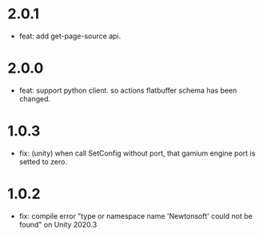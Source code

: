 # 2.0.1

- feat: add get-page-source api.

# 2.0.0

- feat: support python client. so actions flatbuffer schema has been changed.

# 1.0.3

- fix: (unity) when call SetConfig without port, that gamium engine port is setted to zero.

# 1.0.2

- fix: compile error "type or namespace name 'Newtonsoft' could not be found" on Unity 2020.3
